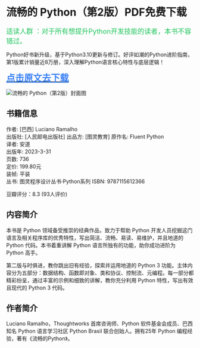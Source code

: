 # 流畅的 Python（第2版）PDF免费下载

<font color="#22c55e" size="4">适读人群 ：对于所有想提升Python开发技能的读者，本书不容错过。</font>

<font contenteditable="true">Python好书新升级，基于Python3.10更新与修订。好评如潮的Python进阶指南，第1版累计销量近8万册，深入理解Python语言核心特性与底层逻辑！</font>

[<font color="#3b82f6" size="5"><b><u>点击原文去下载</u></b></font>](https://book.cgfw.top/book/c2aa756f57f2419382520a5730d75023)

![流畅的 Python（第2版）封面图](https://book.cgfw.top/image/cover/c2aa756f57f2419382520a5730d75023.jpg)

书籍信息
----

<span><span class="pl">作者</span>: [巴西] Luciano Ramalho</span>  
<span class="pl">出版社:</span> [人民邮电出版社]
<span class="pl">出品方:</span> [图灵教育]
<span class="pl">原作名:</span> Fluent Python  
<span><span class="pl">译者</span>: 安道</span>  
<span class="pl">出版年:</span> 2023-3-31  
<span class="pl">页数:</span> 736  
<span class="pl">定价:</span> 199.80元  
<span class="pl">装帧:</span> 平装  
<span class="pl">丛书:</span> 图灵程序设计丛书·Python系列
<span class="pl">ISBN:</span> 9787115612366  

豆瓣评分：8.3 (93人评价)

内容简介
----

本书是 Python 领域备受推崇的经典作品，致力于帮助 Python 开发人员挖掘这门语言及相关程序库的优秀特性，写出简洁、流畅、易读、易维护，并且地道的 Python 代码。本书着重讲解 Python 语言所独有的功能，助你成功进阶为 Python 高手。

第二版与时俱进，教你跳出旧有经验，探索并运用地道的 Python 3 功能。主体内容分为五部分：数据结构、函数即对象、类和协议、控制流、元编程。每一部分都精彩纷呈，通过丰富的示例和细致的讲解，教你充分利用 Python 特性，写出有效且现代的 Python 3 代码。

作者简介
----

Luciano Ramalho，Thoughtworks 首席咨询师、Python 软件基金会成员、巴西知名 Python 语言学习社区 Python Brasil 联合创始人。拥有25年 Python 编程经验，著有《流畅的Python》。
